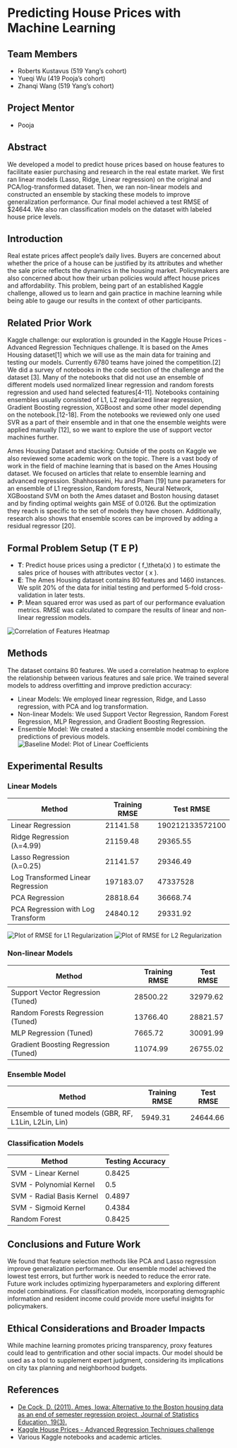 # Predicting House Prices with Machine Learning

## Team Members
- Roberts Kustavus (519 Yang’s cohort)
- Yueqi Wu (419 Pooja’s cohort)
- Zhanqi Wang (519 Yang’s cohort)

## Project Mentor
- Pooja

## Abstract
We developed a model to predict house prices based on house features to facilitate easier purchasing and research in the real estate market. We first ran linear models (Lasso, Ridge, Linear regression) on the original and PCA/log-transformed dataset. Then, we ran non-linear models and constructed an ensemble by stacking these models to improve generalization performance. Our final model achieved a test RMSE of $24644. We also ran classification models on the dataset with labeled house price levels.


## Introduction
Real estate prices affect people’s daily lives. Buyers are concerned about whether the price of a house can be justified by its attributes and whether the sale price reflects the dynamics in the housing market. Policymakers are also concerned about how their urban policies would affect house prices and affordability. This problem, being part of an established Kaggle challenge, allowed us to learn and gain practice in machine learning while being able to gauge our results in the context of other participants.

## Related Prior Work
Kaggle challenge: our exploration is grounded in the Kaggle House Prices - Advanced Regression Techniques challenge. It is based on the Ames Housing dataset[1] which we will use as the main data for training and testing our models. Currently 6780 teams have joined the competition.[2]  We did a survey of notebooks in the code section of the challenge and the dataset [3]. Many of the notebooks that did not use an ensemble of different models used normalized linear regression and random forests regression and used hand selected features[4-11]. Notebooks containing ensembles usually consisted of L1, L2 regularized linear regression, Gradient Boosting regression, XGBoost and some other model depending on the notebook.[12-18]. From the notebooks we reviewed only one used SVR as a part of their ensemble and in that one the ensemble weights were applied manually [12], so we want to explore the use of support vector machines further.

Ames Housing Dataset and stacking: Outside of the posts on Kaggle we also reviewed some academic work on the topic. There is a vast body of work in the field of machine learning that is based on the Ames Housing dataset. We focused on articles that relate to ensemble learning and advanced regression. Shahhosseini, Hu and Pham [19] tune parameters for an ensemble of L1 regression, Random forests, Neural Network, XGBoostand SVM on both the Ames dataset and Boston housing dataset and by finding optimal weights gain MSE of 0.0126. But the optimization they reach is specific to the set of models they have chosen. Additionally, research also shows that ensemble scores can be improved by adding a residual regressor [20].


## Formal Problem Setup (T E P)
- **T**: Predict house prices using a predictor \( f_\theta(x) \) to estimate the sales price of houses with attributes vector \( x \).
- **E**: The Ames Housing dataset contains 80 features and 1460 instances. We split 20% of the data for initial testing and performed 5-fold cross-validation in later tests.
- **P**: Mean squared error was used as part of our performance evaluation metrics. RMSE was calculated to compare the results of linear and non-linear regression models.

![Correlation of Features Heatmap](Correlation.png)

## Methods
The dataset contains 80 features. We used a correlation heatmap to explore the relationship between various features and sale price. We trained several models to address overfitting and improve prediction accuracy:
- Linear Models: We employed linear regression, Ridge, and Lasso regression, with PCA and log transformation.
- Non-linear Models: We used Support Vector Regression, Random Forest Regression, MLP Regression, and Gradient Boosting Regression.
- Ensemble Model: We created a stacking ensemble model combining the predictions of previous models.
![Baseline Model: Plot of Linear Coefficients](LinearCoefficient.png)

## Experimental Results
### Linear Models
| Method | Training RMSE | Test RMSE |
|--------|----------------|-----------|
| Linear Regression | 21141.58 | 190212133572100 |
| Ridge Regression (λ=4.99) | 21159.48 | 29365.55 |
| Lasso Regression (λ=0.25) | 21141.57 | 29346.49 |
| Log Transformed Linear Regression | 197183.07 | 47337528 |
| PCA Regression | 28818.64 | 36668.74 |
| PCA Regression with Log Transform | 24840.12 | 29331.92 |

![Plot of RMSE for L1 Regularization](RMSE_L1_REG.png)
![Plot of RMSE for L2 Regularization](RMSE_L2_REG.png)

### Non-linear Models
| Method | Training RMSE | Test RMSE |
|--------|----------------|-----------|
| Support Vector Regression (Tuned) | 28500.22 | 32979.62 |
| Random Forests Regression (Tuned) | 13766.40 | 28821.57 |
| MLP Regression (Tuned) | 7665.72 | 30091.99 |
| Gradient Boosting Regression (Tuned) | 11074.99 | 26755.02 |

### Ensemble Model
| Method | Training RMSE | Test RMSE |
|--------|----------------|-----------|
| Ensemble of tuned models (GBR, RF, L1Lin, L2Lin, Lin) | 5949.31 | 24644.66 |

### Classification Models
| Method | Testing Accuracy |
|--------|------------------|
| SVM - Linear Kernel | 0.8425 |
| SVM - Polynomial Kernel | 0.5 |
| SVM - Radial Basis Kernel | 0.4897 |
| SVM - Sigmoid Kernel | 0.4384 |
| Random Forest | 0.8425 |

## Conclusions and Future Work
We found that feature selection methods like PCA and Lasso regression improve generalization performance. Our ensemble model achieved the lowest test errors, but further work is needed to reduce the error rate. Future work includes optimizing hyperparameters and exploring different model combinations. For classification models, incorporating demographic information and resident income could provide more useful insights for policymakers.

## Ethical Considerations and Broader Impacts
While machine learning promotes pricing transparency, proxy features could lead to gentrification and other social impacts. Our model should be used as a tool to supplement expert judgment, considering its implications on city tax planning and neighborhood budgets.

## References
- [De Cock, D. (2011). Ames, Iowa: Alternative to the Boston housing data as an end of semester regression project. Journal of Statistics Education, 19(3).](https://jse.amstat.org/v19n3/decock.pdf)
- [Kaggle House Prices - Advanced Regression Techniques challenge](https://www.kaggle.com/c/house-prices-advanced-regression-techniques/overview)
- Various Kaggle notebooks and academic articles.

